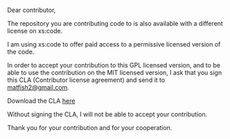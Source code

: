 Dear contributor,

The repository you are contributing code to is also available with a different license on xs:code.

I am using xs:code to offer paid access to a permissive licensed version of the code.

In order to accept your contribution to this GPL licensed version, and to be able to use the contribution on the MIT licensed version, I ask that you sign this CLA (Contributor license agreement) and send it to matfish2@gmail.com.

Download the CLA [here](https://github.com/matfish2/vue-tables-2/blob/master/CLA.docx?raw=true)

Without signing the CLA, I will not be able to accept your contribution.

Thank you for your contribution and for your cooperation.
